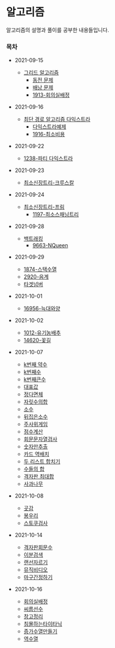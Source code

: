 # 알고리즘

알고리즘의 설명과 풀이를 공부한 내용들입니다.


### 목차

- 2021-09-15 
  - [그리드 알고리즘](./Greedy/탐욕알고리즘.md)
    - [동전 문제](./Greedy/problems/동전문제.py)
    - [배낭 문제](./Greedy/problems/배낭문제.py)
    - [1913-회의실배정](./Greedy/problems/1913-회의실배정.py)
- 2021-09-16 
  - [최단 경로 알고리즘 다익스트라](./최단경로/최단경로알고리즘.md)
    - [다익스트라예제](./최단경로/다익스트라예제.py)
    - [1916-최소비용](./최단경로/problems/1916-최소비용.py)
- 2021-09-22
  - [1238-파티 다익스트라](./최단경로/problems/1238-파티.py)
- 2021-09-23
  - [최소신장트리-크루스칼](./최소신장트리/최소신장트리.md)
- 2021-09-24
  - [최소신장트리-프림](./최소신장트리/최소신장트리.md)
    - [1197-최소스패닝트리](./최소신장트리/problems/1197-최소스패닝트리.py)
  
- 2021-09-28
  - [백트래킹](./백트래킹/백트래킹.md)
    - [9663-NQueen](./백트래킹/problems/9663-NQueen.py)
- 2021-09-29
  - [1874-스택수열](./problems/1874-스택수열.py)
  - [2920-음계](./problems/2920-음계.py)
  - [타겟넘버](./problems/타겟넘버.py)
- 2021-10-01
  - [16956-늑대와양](./problems/16956-늑대와양.py)
- 2021-10-02
  - [1012-유기농배추](./problems/1012-유기농배추.py)
  - [14620-꽃길](./problems/14620-꽃길.py)
- 2021-10-07
  - [k번째 약수](./코딩구현력기르기/k번째약수.py)
  - [k번째수](./코딩구현력기르기/k번째수.py)
  - [k번째큰수](./코딩구현력기르기/k번째큰수.py)
  - [대표값](./코딩구현력기르기/대표값.py)
  - [정다면체](./코딩구현력기르기/정다면체.py)
  - [자릿수의합](./코딩구현력기르기/자릿수의합.py)
  - [소수](./코딩구현력기르기/소수.py)
  - [뒤집은소수](./코딩구현력기르기/뒤집은소수.py)
  - [주사위게임](./코딩구현력기르기/주사위게임.py)
  - [점수계산](./코딩구현력기르기/점수계산.py) 
  - [회문문자열검사](./탐색시뮬레이션(string,1차원,2차원)/회문문자열검사.py)
  - [숫자만추출](./탐색시뮬레이션(string,1차원,2차원)/숫자만추출.py)
  - [카드 역배치](./탐색시뮬레이션(string,1차원,2차원)/카드역배치.py)
  - [두 리스트 합치기](./탐색시뮬레이션(string,1차원,2차원)/두리스트합치기.py)
  - [수들의 합](./탐색시뮬레이션(string,1차원,2차원)/수들의합.py)
  - [격자판 최대합](./탐색시뮬레이션(string,1차원,2차원)/격자판최대합.py)
  - [사과나무](./탐색시뮬레이션(string,1차원,2차원)/사과나무.py)
- 2021-10-08
  - [곳감](./탐색시뮬레이션(string,1차원,2차원)/곳감.py)
  - [봉우리](./탐색시뮬레이션(string,1차원,2차원)/봉우리.py)
  - [스토쿠검사](./탐색시뮬레이션(string,1차원,2차원)/스토쿠검사.py)
- 2021-10-14
  - [격자판회문수](./탐색시뮬레이션(string,1차원,2차원)/격자판회문수.py)
  - [이분검색](./이분탐색/이분검색.py)
  - [랜선자르기](./이분탐색/랜선자르기.py)
  - [뮤직비디오](./이분탐색/뮤직비디오.py)
  - [마구간정하기](./이분탐색/마구간정하기.py)
- 2021-10-16
  - [회의실배정](./Greedy/problems/회의실배정.py)
  - [씨름선수](./Greedy/problems/씨름선수.py)
  - [창고정리](./Greedy/problems/창고정리.py)
  - [침몰하는타이타닉](./Greedy/problems/침몰하는타이타닉.py)
  - [증가수열만들기](./Greedy/problems/증가수열만들기.py)
  - [역수열](./Greedy/problems/역수열.py)